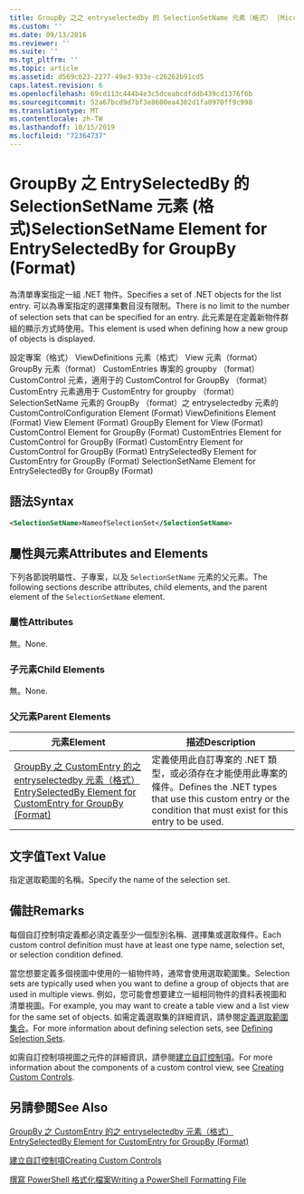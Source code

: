 ```yaml
---
title: GroupBy 之之 entryselectedby 的 SelectionSetName 元素（格式） |Microsoft Docs
ms.custom: ''
ms.date: 09/13/2016
ms.reviewer: ''
ms.suite: ''
ms.tgt_pltfrm: ''
ms.topic: article
ms.assetid: d569c623-2277-49e3-933e-c26262b91cd5
caps.latest.revision: 6
ms.openlocfilehash: 69cd113c444b4e3c5dceabcdfddb439cd1376f6b
ms.sourcegitcommit: 52a67bcd9d7bf3e8600ea4302d1fa8970ff9c998
ms.translationtype: MT
ms.contentlocale: zh-TW
ms.lasthandoff: 10/15/2019
ms.locfileid: "72364737"
---
```

# <a name="selectionsetname-element-for-entryselectedby-for-groupby-format"></a><span data-ttu-id="2b18b-102">GroupBy 之 EntrySelectedBy 的 SelectionSetName 元素 (格式)</span><span class="sxs-lookup"><span data-stu-id="2b18b-102">SelectionSetName Element for EntrySelectedBy for GroupBy (Format)</span></span>

<span data-ttu-id="2b18b-103">為清單專案指定一組 .NET 物件。</span><span class="sxs-lookup"><span data-stu-id="2b18b-103">Specifies a set of .NET objects for the list entry.</span></span> <span data-ttu-id="2b18b-104">可以為專案指定的選擇集數目沒有限制。</span><span class="sxs-lookup"><span data-stu-id="2b18b-104">There is no limit to the number of selection sets that can be specified for an entry.</span></span> <span data-ttu-id="2b18b-105">此元素是在定義新物件群組的顯示方式時使用。</span><span class="sxs-lookup"><span data-stu-id="2b18b-105">This element is used when defining how a new group of objects is displayed.</span></span>

<span data-ttu-id="2b18b-106">設定專案（格式） ViewDefinitions 元素（格式） View 元素（format） GroupBy 元素（format） CustomEntries 專案的 groupby （format） CustomControl 元素，適用于的 CustomControl for GroupBy （format） CustomEntry 元素適用于 CustomEntry for groupby （format） SelectionSetName 元素的 GroupBy （format）之 entryselectedby 元素的 CustomControl</span><span class="sxs-lookup"><span data-stu-id="2b18b-106">Configuration Element (Format) ViewDefinitions Element (Format) View Element (Format) GroupBy Element for View (Format) CustomControl Element for GroupBy (Format) CustomEntries Element for CustomControl for GroupBy (Format) CustomEntry Element for CustomControl for GroupBy (Format) EntrySelectedBy Element for CustomEntry for GroupBy (Format) SelectionSetName Element for EntrySelectedBy for GroupBy (Format)</span></span>

## <a name="syntax"></a><span data-ttu-id="2b18b-107">語法</span><span class="sxs-lookup"><span data-stu-id="2b18b-107">Syntax</span></span>

```xml
<SelectionSetName>NameofSelectionSet</SelectionSetName>
```

## <a name="attributes-and-elements"></a><span data-ttu-id="2b18b-108">屬性與元素</span><span class="sxs-lookup"><span data-stu-id="2b18b-108">Attributes and Elements</span></span>

<span data-ttu-id="2b18b-109">下列各節說明屬性、子專案，以及 `SelectionSetName` 元素的父元素。</span><span class="sxs-lookup"><span data-stu-id="2b18b-109">The following sections describe attributes, child elements, and the parent element of the `SelectionSetName` element.</span></span>

### <a name="attributes"></a><span data-ttu-id="2b18b-110">屬性</span><span class="sxs-lookup"><span data-stu-id="2b18b-110">Attributes</span></span>

<span data-ttu-id="2b18b-111">無。</span><span class="sxs-lookup"><span data-stu-id="2b18b-111">None.</span></span>

### <a name="child-elements"></a><span data-ttu-id="2b18b-112">子元素</span><span class="sxs-lookup"><span data-stu-id="2b18b-112">Child Elements</span></span>

<span data-ttu-id="2b18b-113">無。</span><span class="sxs-lookup"><span data-stu-id="2b18b-113">None.</span></span>

### <a name="parent-elements"></a><span data-ttu-id="2b18b-114">父元素</span><span class="sxs-lookup"><span data-stu-id="2b18b-114">Parent Elements</span></span>

|<span data-ttu-id="2b18b-115">元素</span><span class="sxs-lookup"><span data-stu-id="2b18b-115">Element</span></span>|<span data-ttu-id="2b18b-116">描述</span><span class="sxs-lookup"><span data-stu-id="2b18b-116">Description</span></span>|
|-------------|-----------------|
|[<span data-ttu-id="2b18b-117">GroupBy 之 CustomEntry 的之 entryselectedby 元素（格式）</span><span class="sxs-lookup"><span data-stu-id="2b18b-117">EntrySelectedBy Element for CustomEntry for GroupBy (Format)</span></span>](./entryselectedby-element-for-customentry-for-groupby-format.md)|<span data-ttu-id="2b18b-118">定義使用此自訂專案的 .NET 類型，或必須存在才能使用此專案的條件。</span><span class="sxs-lookup"><span data-stu-id="2b18b-118">Defines the .NET types that use this custom entry or the condition that must exist for this entry to be used.</span></span>|

## <a name="text-value"></a><span data-ttu-id="2b18b-119">文字值</span><span class="sxs-lookup"><span data-stu-id="2b18b-119">Text Value</span></span>

<span data-ttu-id="2b18b-120">指定選取範圍的名稱。</span><span class="sxs-lookup"><span data-stu-id="2b18b-120">Specify the name of the selection set.</span></span>

## <a name="remarks"></a><span data-ttu-id="2b18b-121">備註</span><span class="sxs-lookup"><span data-stu-id="2b18b-121">Remarks</span></span>

<span data-ttu-id="2b18b-122">每個自訂控制項定義都必須定義至少一個型別名稱、選擇集或選取條件。</span><span class="sxs-lookup"><span data-stu-id="2b18b-122">Each custom control definition must have at least one type name, selection set, or selection condition defined.</span></span>

<span data-ttu-id="2b18b-123">當您想要定義多個視圖中使用的一組物件時，通常會使用選取範圍集。</span><span class="sxs-lookup"><span data-stu-id="2b18b-123">Selection sets are typically used when you want to define a group of objects that are used in multiple views.</span></span> <span data-ttu-id="2b18b-124">例如，您可能會想要建立一組相同物件的資料表視圖和清單視圖。</span><span class="sxs-lookup"><span data-stu-id="2b18b-124">For example, you may want to create a table view and a list view for the same set of objects.</span></span> <span data-ttu-id="2b18b-125">如需定義選取集的詳細資訊，請參閱[定義選取範圍集合](./defining-selection-sets.md)。</span><span class="sxs-lookup"><span data-stu-id="2b18b-125">For more information about defining selection sets, see [Defining Selection Sets](./defining-selection-sets.md).</span></span>

<span data-ttu-id="2b18b-126">如需自訂控制項視圖之元件的詳細資訊，請參閱[建立自訂控制項](./creating-custom-controls.md)。</span><span class="sxs-lookup"><span data-stu-id="2b18b-126">For more information about the components of a custom control view, see [Creating Custom Controls](./creating-custom-controls.md).</span></span>

## <a name="see-also"></a><span data-ttu-id="2b18b-127">另請參閱</span><span class="sxs-lookup"><span data-stu-id="2b18b-127">See Also</span></span>

[<span data-ttu-id="2b18b-128">GroupBy 之 CustomEntry 的之 entryselectedby 元素（格式）</span><span class="sxs-lookup"><span data-stu-id="2b18b-128">EntrySelectedBy Element for CustomEntry for GroupBy (Format)</span></span>](./entryselectedby-element-for-customentry-for-groupby-format.md)

[<span data-ttu-id="2b18b-129">建立自訂控制項</span><span class="sxs-lookup"><span data-stu-id="2b18b-129">Creating Custom Controls</span></span>](./creating-custom-controls.md)

[<span data-ttu-id="2b18b-130">撰寫 PowerShell 格式化檔案</span><span class="sxs-lookup"><span data-stu-id="2b18b-130">Writing a PowerShell Formatting File</span></span>](./writing-a-powershell-formatting-file.md)
